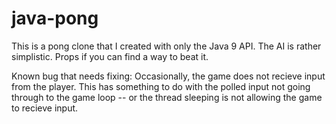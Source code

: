 # java-pong
This is a pong clone that I created with only the Java 9 API. The AI is rather simplistic. Props if you can find a way to beat it.

Known bug that needs fixing:
Occasionally, the game does not recieve input from the player. This has something to do with the polled input not going through
to the game loop -- or the thread sleeping is not allowing the game to recieve input. 


